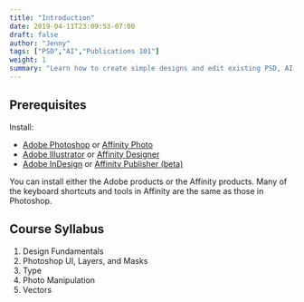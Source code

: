 ```yaml
---
title: "Introduction"
date: 2019-04-11T23:09:53-07:00
draft: false
author: "Jenny"
tags: ["PSD","AI","Publications 101"]
weight: 1
summary: "Learn how to create simple designs and edit existing PSD, AI, or InDesign files."
---
```


## Prerequisites

Install:

* <a href="https://www.adobe.com/products/photoshop/free-trial-download.html">Adobe Photoshop</a> or <a href="https://affinity.serif.com/en-us/photo/desktop/">Affinity Photo</a>
* <a href="https://www.adobe.com/products/illustrator/free-trial-download.html">Adobe Illustrator</a> or <a href="https://affinity.serif.com/en-us/designer/desktop/">Affinity Designer</a>
* <a href="https://www.adobe.com/products/indesign/free-trial-download.html">Adobe InDesign</a> or <a href="https://affinity.serif.com/en-us/publisher/">Affinity Publisher (beta)</a>

You can install either the Adobe products or the Affinity products. Many of the keyboard shortcuts and tools in Affinity are the same as those in Photoshop.

## Course Syllabus

1. Design Fundamentals
2. Photoshop UI, Layers, and Masks
3. Type
4. Photo Manipulation
5. Vectors